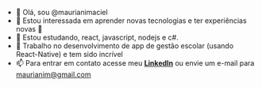 - 👋 Olá, sou @maurianimaciel
- 👀 Estou interessada em aprender novas tecnologias e ter experiências novas 💜
- 🌱 Estou estudando, react, javascript, nodejs e c#. 
- 💞️ Trabalho no desenvolvimento de app de gestão escolar (usando React-Native) e tem sido incrível 
- 📫 Para entrar em contato acesse meu [**LinkedIn**](https://www.linkedin.com/in/mauriani-maciel-1016b1193) ou envie um e-mail para maurianim@gmail.com

<!---
mauriani/mauriani is a ✨ special ✨ repository because its `README.md` (this file) appears on your GitHub profile.
You can click the Preview link to take a look at your changes.
--->
